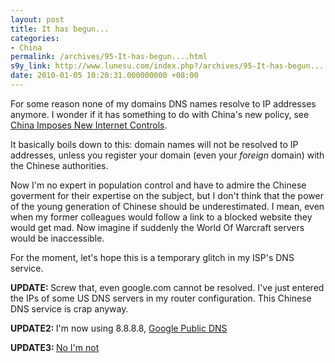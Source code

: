 ```yaml
---
layout: post
title: It has begun...
categories:
- China
permalink: /archives/95-It-has-begun....html
s9y_link: http://www.lunesu.com/index.php?/archives/95-It-has-begun....html
date: 2010-01-05 10:20:31.000000000 +08:00
---
```

For some reason none of my domains DNS names resolve to IP addresses anymore. I wonder if it has something to do with China's new policy, see <a href="http://www.nytimes.com/2009/12/18/world/asia/18china.html" title="China Imposes New Internet Controls">China Imposes New Internet Controls</a>.

It basically boils down to this: domain names will not be resolved to IP addresses, unless you register your domain (even your <em>foreign </em>domain) with the Chinese authorities.

Now I'm no expert in population control and have to admire the Chinese goverment for their expertise on the subject, but I don't think that the power of the young generation of Chinese should be underestimated. I mean, even when my former colleagues would follow a link to a blocked website they would get mad. Now imagine if suddenly the World Of Warcraft servers would be inaccessible.

For the moment, let's hope this is a temporary glitch in my ISP's DNS service.

<strong>UPDATE: </strong>Screw that, even google.com cannot be resolved. I've just entered the IPs of some US DNS servers in my router configuration. This Chinese DNS service is crap anyway.

<strong>UPDATE2: </strong> I'm now using 8.8.8.8, <a href="http://code.google.com/speed/public-dns/" title="Google Public DNS">Google Public DNS</a>

<strong>UPDATE3: </strong> <a href="http://www.lunesu.com/archives/128-Finally-unbound-+-dnsmasq.html">No I'm not</a>
